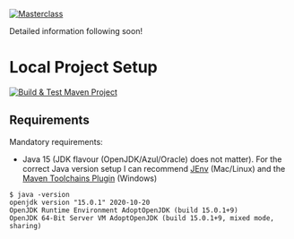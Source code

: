 [![Masterclass](https://rieckpil.de/wp-content/uploads/2021/01/tdd-spring-boot-crud-api-course-banner.png)](https://rieckpil.de)

Detailed information following soon!

# Local Project Setup

[![Build & Test Maven Project](https://github.com/rieckpil/tdd-spring-boot-crud-api/workflows/Build%20&%20Test%20Maven%20Project/badge.svg)](https://github.com/rieckpil/tdd-spring-boot-crud-api/actions)

## Requirements

Mandatory requirements:

* Java 15 (JDK flavour (OpenJDK/Azul/Oracle) does not matter). For the correct Java version setup I can recommend [JEnv](https://www.youtube.com/watch?v=9FVZyeFDXo0) (Mac/Linux) and the [Maven Toolchains Plugin](https://maven.apache.org/plugins/maven-toolchains-plugin/toolchains/jdk.html) (Windows)

```
$ java -version
openjdk version "15.0.1" 2020-10-20
OpenJDK Runtime Environment AdoptOpenJDK (build 15.0.1+9)
OpenJDK 64-Bit Server VM AdoptOpenJDK (build 15.0.1+9, mixed mode, sharing)
```


